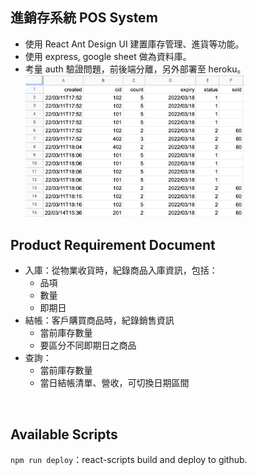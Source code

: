 ## 進銷存系統 POS System

- 使用 React Ant Design UI 建置庫存管理、進貨等功能。
- 使用 express, google sheet 做為資料庫。
- 考量 auth 驗證問題，前後端分離，另外部署至 heroku。
  <img src="./src/static/sheet2.png" width="350">
  <br>

## Product Requirement Document

- 入庫：從物業收貨時，紀錄商品入庫資訊，包括：
  - 品項
  - 數量
  - 即期日
- 結帳：客戶購買商品時，紀錄銷售資訊
  - 當前庫存數量
  - 要區分不同即期日之商品
- 查詢：
  - 當前庫存數量
  - 當日結帳清單、營收，可切換日期區間

<br>

## Available Scripts

`npm run deploy`：react-scripts build and deploy to github.

